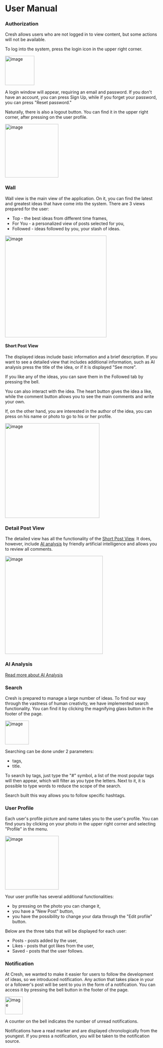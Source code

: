 # User Manual

### Authorization
Cresh allows users who are not logged in to view content, but some actions will not be available.

To log into the system, press the login icon in the upper right corner. 

<img width="96" alt="image" src="https://github.com/CreSh-Creativity-Share/.github/assets/18706771/82341d58-39d8-4117-9542-b8e042f06269">

A login window will appear, requiring an email and password. If you don't have an account, you can press Sign Up, while if you forget your password, you can press "Reset password."

Naturally, there is also a logout button. You can find it in the upper right corner, after pressing on the user profile.

<img width="175" alt="image" src="https://github.com/CreSh-Creativity-Share/.github/assets/18706771/23b12425-3953-45dc-9e5c-7a8f665f2eac">

### Wall

Wall view is the main view of the application. On it, you can find the latest and greatest ideas that have come into the system. There are 3 views prepared for the user:
 - Top - the best ideas from different time frames,
 - For You - a personalized view of posts selected for you,
 - Followed - ideas followed by you, your stash of ideas.

<img width="333" alt="image" src="https://github.com/CreSh-Creativity-Share/.github/assets/18706771/86beb1db-d347-454d-8df5-2802f0a0e626">


#### Short Post View

The displayed ideas include basic information and a brief description. If you want to see a detailed view that includes additional information, such as AI analysis press the title of the idea, or if it is displayed "See more".

If you like any of the ideas, you can save them in the Followed tab by pressing the bell.

You can also interact with the idea. The heart button gives the idea a like, while the comment button allows you to see the main comments and write your own.

If, on the other hand, you are interested in the author of the idea, you can press on his name or photo to go
to his or her profile.

<img width="310" alt="image" src="https://github.com/CreSh-Creativity-Share/.github/assets/18706771/d48c1402-9e1c-46e5-89a8-6b18dc5a6a2d">


### Detail Post View

The detailed view has all the functionality of the [Short Post View](#short-post-view). It does, however, include [AI analysis](#ai-analysis) by friendly artificial intelligence and allows you to review all comments.

<img width="321" alt="image" src="https://github.com/CreSh-Creativity-Share/.github/assets/18706771/655f5948-49de-465d-876f-ad755ff9e7f8">


### AI Analysis

[Read more about AI Analysis](https://github.com/CreSh-Creativity-Share/.github/blob/main/profile/ai_analysis.md)

### Search

Cresh is prepared to manage a large number of ideas. To find our way through the vastness of human creativity, we have implemented search functionality. You can find it by clicking the magnifying glass button in the footer of the page.

<img width="78" alt="image" src="https://github.com/CreSh-Creativity-Share/.github/assets/18706771/268da2d8-e1b6-45fd-9342-9d34a06cc41f">

Searching can be done under 2 parameters:
 * tags,
 * title.

To search by tags, just type the "#" symbol, a list of the most popular tags will then appear, which will filter as you type the letters. Next to it, it is possible to type words to reduce the scope of the search.

Search built this way allows you to follow specific hashtags.

### User Profile

Each user's profile picture and name takes you to the user's profile. You can find yours by clicking on your photo in the upper right corner and selecting "Profile" in the menu.

<img width="176" alt="image" src="https://github.com/CreSh-Creativity-Share/.github/assets/18706771/2e579536-473c-4a34-b53c-bc915664dde1">

Your user profile has several additional functionalities:
 * by pressing on the photo you can change it,
 * you have a "New Post" button,
 * you have the possibility to change your data through the "Edit profile" button.

Below are the three tabs that will be displayed for each user:
 * Posts - posts added by the user,
 * Likes - posts that got likes from the user,
 * Saved - posts that the user follows.

### Notification

At Cresh, we wanted to make it easier for users to follow the development of ideas, so we introduced notification. Any action that takes place in your or a follower's post will be sent to you in the form of a notification. You can access it by pressing the bell button in the footer of the page.

<img width="58" alt="image" src="https://github.com/CreSh-Creativity-Share/.github/assets/18706771/ba6f5c1a-dc4a-4d20-8000-a4dc280b47f0">

A counter on the bell indicates the number of unread notifications.

Notifications have a read marker and are displayed chronologically from the youngest. If you press a notification, you will be taken to the notification source.
